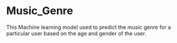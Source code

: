 # Music_Genre
This Machine learning model used to predict the music genre for a particular user based on the age and gender of the user.
